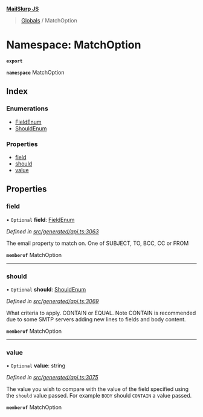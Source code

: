**[MailSlurp JS](../README.md)**

> [Globals](../README.md) / MatchOption

# Namespace: MatchOption

**`export`** 

**`namespace`** MatchOption

## Index

### Enumerations

* [FieldEnum](../enums/matchoption.fieldenum.md)
* [ShouldEnum](../enums/matchoption.shouldenum.md)

### Properties

* [field](matchoption.md#field)
* [should](matchoption.md#should)
* [value](matchoption.md#value)

## Properties

### field

• `Optional` **field**: [FieldEnum](../enums/matchoption.fieldenum.md)

*Defined in [src/generated/api.ts:3063](https://github.com/mailslurp/mailslurp-client/blob/98c6efc/src/generated/api.ts#L3063)*

The email property to match on. One of SUBJECT, TO, BCC, CC or FROM

**`memberof`** MatchOption

___

### should

• `Optional` **should**: [ShouldEnum](../enums/matchoption.shouldenum.md)

*Defined in [src/generated/api.ts:3069](https://github.com/mailslurp/mailslurp-client/blob/98c6efc/src/generated/api.ts#L3069)*

What criteria to apply. CONTAIN or EQUAL. Note CONTAIN is recommended due to some SMTP servers adding new lines to fields and body content.

**`memberof`** MatchOption

___

### value

• `Optional` **value**: string

*Defined in [src/generated/api.ts:3075](https://github.com/mailslurp/mailslurp-client/blob/98c6efc/src/generated/api.ts#L3075)*

The value you wish to compare with the value of the field specified using the `should` value passed. For example `BODY` should `CONTAIN` a value passed.

**`memberof`** MatchOption
